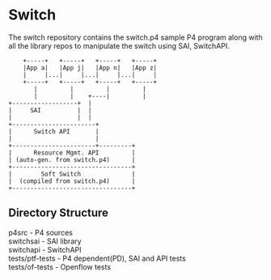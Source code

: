 Switch
=========

The switch repository contains the switch.p4 sample P4 program along with all
the library repos to manipulate the switch using SAI, SwitchAPI.

        +-----+   +-----+   +-----+   +-----+
        |App a|   |App j|   |App n|   |App z|
        |     |...|     |...|     |...|     |
        +-----+   +-----+   +-----+   +-----+
           |         |         |         |
           |         |    +----|         |
    +------------------+  |
    |     SAI          |  |
    |                  |  |
    +-----------------------+
    |      Switch API       |
    |                       |
    +-----------------------+---------+
    |      Resource Mgmt. API         |
    | (auto-gen. from switch.p4)      |
    +---------------------------------+
    |        Soft Switch              |
    |  (compiled from switch.p4)      |
    +---------------------------------+

Directory Structure
------------------
p4src - P4 sources  
switchsai - SAI library  
switchapi - SwitchAPI  
tests/ptf-tests - P4 dependent(PD), SAI and API tests  
tests/of-tests - Openflow tests  

